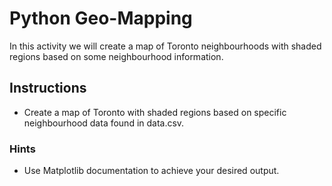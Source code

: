 # Python Geo-Mapping 

In this activity we will create a map of Toronto neighbourhoods with shaded regions based on some neighbourhood information.

## Instructions

* Create a map of Toronto with shaded regions based on specific neighbourhood data found in data.csv. 

### Hints

* Use Matplotlib documentation to achieve your desired output. 
